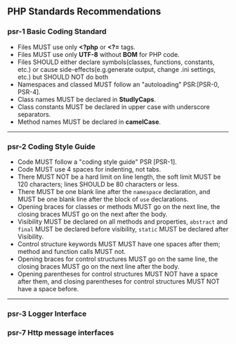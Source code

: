 ## PHP Standards Recommendations
### psr-1 Basic Coding Standard
*   Files MUST use only **<?php** or **<?=** tags.
*   Files MUST use only **UTF-8** without **BOM** for PHP code.
*   Files SHOULD either declare symbols(classes, functions, constants, etc.) or
cause side-effects(e.g.generate output, change .ini settings, etc.) but SHOULD NOT do both
*   Namespaces and classed MUST follow an "autoloading" PSR:[PSR-0, PSR-4].
*   Class names MUST be declared in **StudlyCaps**.
*   Class constants MUST be declared in upper case with underscore separators.
*   Method names MUST be declared in **camelCase**.
- - -
### psr-2 Coding Style Guide
*   Code MUST follow a "coding style guide" PSR [PSR-1].
*   Code MUST use 4 spaces for indenting, not tabs.
*   There MUST NOT be a hard limit on line length, the soft limit MUST be 120
characters; lines SHOULD be 80 characters or less.
*   There MUST be one blank line after the `namespace` declaration, and MUST
be one blank line after the block of `use` declarations.
*   Opening braces for classes or methods MUST go on the next line, the closing
braces MUST go on the next after the body.
*   Visibility MUST be declared on all methods and properties, `abstract` and
`final` MUST be declared before visibility, `static` MUST be declared after
Visibility.
*   Control structure keywords MUST MUST have one spaces after them; method and
function calls MUST not.
*   Opening braces for control structures MUST go on the same line, the closing
braces MUST go on the next line after the body.
*   Opening parentheses for control structures MUST NOT have a space after them,
and closing parentheses for control structures MUST NOT have a space before.
- - -
### psr-3 Logger Interface

### psr-7 Http message interfaces
